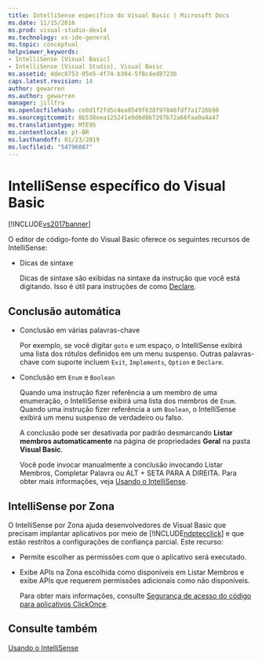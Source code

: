 ```yaml
---
title: IntelliSense específico do Visual Basic | Microsoft Docs
ms.date: 11/15/2016
ms.prod: visual-studio-dev14
ms.technology: vs-ide-general
ms.topic: conceptual
helpviewer_keywords:
- IntelliSense [Visual Basic]
- IntelliSense [Visual Studio], Visual Basic
ms.assetid: 4dec8753-05e5-4f74-b304-5f8c4ed8723b
caps.latest.revision: 14
author: gewarren
ms.author: gewarren
manager: jillfra
ms.openlocfilehash: ce0d1f2fd5c4ea8549f638f97846fdf7a1726b90
ms.sourcegitcommit: 8b538eea125241e9d6d8b7297b72a66faa9a4a47
ms.translationtype: MTE95
ms.contentlocale: pt-BR
ms.lasthandoff: 01/23/2019
ms.locfileid: "54796887"
---
```

# <a name="visual-basic-specific-intellisense"></a>IntelliSense específico do Visual Basic
[!INCLUDE[vs2017banner](../includes/vs2017banner.md)]

O editor de código-fonte do Visual Basic oferece os seguintes recursos de IntelliSense:  
  
-   Dicas de sintaxe  
  
     Dicas de sintaxe são exibidas na sintaxe da instrução que você está digitando. Isso é útil para instruções de como [Declare](http://msdn.microsoft.com/library/d3f21fb0-b804-4c99-97ed-583b23894cf1).  
  
## <a name="automatic-completion"></a>Conclusão automática  
  
- Conclusão em várias palavras-chave  
  
   Por exemplo, se você digitar `goto` e um espaço, o IntelliSense exibirá uma lista dos rótulos definidos em um menu suspenso. Outras palavras-chave com suporte incluem `Exit`, `Implements`, `Option` e `Declare`.  
  
- Conclusão em `Enum` e `Boolean`  
  
   Quando uma instrução fizer referência a um membro de uma enumeração, o IntelliSense exibirá uma lista dos membros de `Enum`. Quando uma instrução fizer referência a um `Boolean`, o IntelliSense exibirá um menu suspenso de verdadeiro ou falso.  
  
  A conclusão pode ser desativada por padrão desmarcando **Listar membros automaticamente** na página de propriedades **Geral** na pasta **Visual Basic**.  
  
  Você pode invocar manualmente a conclusão invocando Listar Membros, Completar Palavra ou ALT + SETA PARA A DIREITA. Para obter mais informações, veja [Usando o IntelliSense](../ide/using-intellisense.md).  
  
## <a name="intellisense-in-zone"></a>IntelliSense por Zona  
 O IntelliSense por Zona ajuda desenvolvedores de Visual Basic que precisam implantar aplicativos por meio de [!INCLUDE[ndptecclick](../includes/ndptecclick-md.md)] e que estão restritos a configurações de confiança parcial. Este recurso:  
  
- Permite escolher as permissões com que o aplicativo será executado.  
  
- Exibe APIs na Zona escolhida como disponíveis em Listar Membros e exibe APIs que requerem permissões adicionais como não disponíveis.  
  
  Para obter mais informações, consulte [Segurança de acesso do código para aplicativos ClickOnce](../deployment/code-access-security-for-clickonce-applications.md).  
  
## <a name="see-also"></a>Consulte também  
 [Usando o IntelliSense](../ide/using-intellisense.md)
